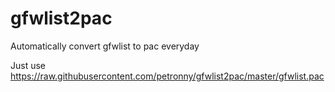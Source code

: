 # gfwlist2pac
Automatically convert gfwlist to pac everyday

Just use https://raw.githubusercontent.com/petronny/gfwlist2pac/master/gfwlist.pac
